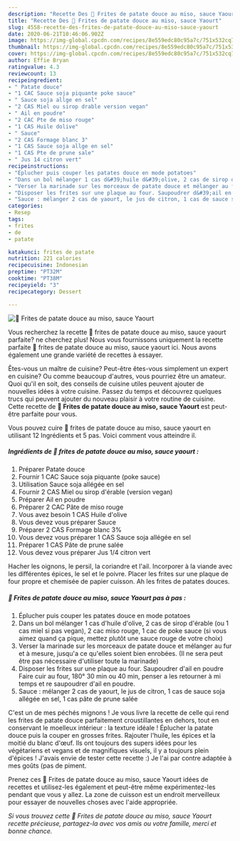 ```yaml
---
description: "Recette Des 🌺 Frites de patate douce au miso, sauce Yaourt"
title: "Recette Des 🌺 Frites de patate douce au miso, sauce Yaourt"
slug: 4558-recette-des-frites-de-patate-douce-au-miso-sauce-yaourt
date: 2020-06-21T10:46:06.902Z
image: https://img-global.cpcdn.com/recipes/8e559edc80c95a7c/751x532cq70/🌺-frites-de-patate-douce-au-miso-sauce-yaourt-photo-principale-de-la-recette.jpg
thumbnail: https://img-global.cpcdn.com/recipes/8e559edc80c95a7c/751x532cq70/🌺-frites-de-patate-douce-au-miso-sauce-yaourt-photo-principale-de-la-recette.jpg
cover: https://img-global.cpcdn.com/recipes/8e559edc80c95a7c/751x532cq70/🌺-frites-de-patate-douce-au-miso-sauce-yaourt-photo-principale-de-la-recette.jpg
author: Effie Bryan
ratingvalue: 4.3
reviewcount: 13
recipeingredient:
- " Patate douce"
- "1 CAC Sauce soja piquante poke sauce"
- " Sauce soja allge en sel"
- "2 CAS Miel ou sirop drable version vegan"
- " Ail en poudre"
- "2 CAC Pte de miso rouge"
- "1 CAS Huile dolive"
- " Sauce"
- "2 CAS Formage blanc 3"
- "1 CAS Sauce soja allge en sel"
- "1 CAS Pte de prune sale"
- " Jus 14 citron vert"
recipeinstructions:
- "Éplucher puis couper les patates douce en mode potatoes"
- "Dans un bol mélanger 1 cas d&#39;huile d&#39;olive, 2 cas de sirop d&#39;érable (ou 1 cas miel si pas vegan), 2 cac miso rouge, 1 cac de poke sauce (si vous aimez quand ça pique, mettez plutôt une sauce rouge de votre choix)"
- "Verser la marinade sur les morceaux de patate douce et mélanger au fur et à mesure, jusqu&#39;a ce qu&#39;elles soient bien enrobées. (Il ne sera peut être pas nécessaire d&#39;utiliser toute la marinade)"
- "Disposer les frites sur une plaque au four. Saupoudrer d&#39;ail en poudre Faire cuir au four, 180° 30 min ou 40 min, penser a les retourner à mi temps et re saupoudrer d&#39;ail en poudre."
- "Sauce : mélanger 2 cas de yaourt, le jus de citron, 1 cas de sauce soja allégée en sel, 1 cas pâte de prune salée"
categories:
- Resep
tags:
- frites
- de
- patate

katakunci: frites de patate 
nutrition: 221 calories
recipecuisine: Indonesian
preptime: "PT32M"
cooktime: "PT38M"
recipeyield: "3"
recipecategory: Dessert

---
```



![🌺 Frites de patate douce au miso, sauce Yaourt](https://img-global.cpcdn.com/recipes/8e559edc80c95a7c/751x532cq70/🌺-frites-de-patate-douce-au-miso-sauce-yaourt-photo-principale-de-la-recette.jpg)

Vous recherchez la recette 🌺 frites de patate douce au miso, sauce yaourt parfaite? ne cherchez plus! Nous vous fournissons uniquement la recette parfaite 🌺 frites de patate douce au miso, sauce yaourt ici. Nous avons également une grande variété de recettes à essayer.

Êtes-vous un maître de cuisine? Peut-être êtes-vous simplement un expert en cuisine? Ou comme beaucoup d'autres, vous pourriez être un amateur. Quoi qu'il en soit, des conseils de cuisine utiles peuvent ajouter de nouvelles idées à votre cuisine. Passez du temps et découvrez quelques trucs qui peuvent ajouter du nouveau plaisir à votre routine de cuisine. Cette recette de <strong> 🌺 Frites de patate douce au miso, sauce Yaourt </strong> est peut-être parfaite pour vous.

<!--inarticleads1-->

Vous pouvez cuire 🌺 frites de patate douce au miso, sauce yaourt en utilisant 12 Ingrédients et 5 pas. Voici comment vous atteindre il.

##### Ingrédients de 🌺 frites de patate douce au miso, sauce yaourt :

1. Préparer  Patate douce
1. Fournir 1 CAC Sauce soja piquante (poke sauce)
1. Utilisation  Sauce soja allégée en sel
1. Fournir 2 CAS Miel ou sirop d&#39;érable (version vegan)
1. Préparer  Ail en poudre
1. Préparer 2 CAC Pâte de miso rouge
1. Vous avez besoin 1 CAS Huile d&#39;olive
1. Vous devez vous préparer  Sauce
1. Préparer 2 CAS Formage blanc 3%
1. Vous devez vous préparer 1 CAS Sauce soja allégée en sel
1. Préparer 1 CAS Pâte de prune salée
1. Vous devez vous préparer  Jus 1/4 citron vert


Hacher les oignons, le persil, la coriandre et l&#39;ail. Incorporer à la viande avec les différentes épices, le sel et le poivre. Placer les frites sur une plaque de four propre et chemisée de papier cuisson. Ah les frites de patates douces. 

<!--inarticleads2-->

##### 🌺 Frites de patate douce au miso, sauce Yaourt pas à pas :

1. Éplucher puis couper les patates douce en mode potatoes
1. Dans un bol mélanger 1 cas d&#39;huile d&#39;olive, 2 cas de sirop d&#39;érable (ou 1 cas miel si pas vegan), 2 cac miso rouge, 1 cac de poke sauce (si vous aimez quand ça pique, mettez plutôt une sauce rouge de votre choix)
1. Verser la marinade sur les morceaux de patate douce et mélanger au fur et à mesure, jusqu&#39;a ce qu&#39;elles soient bien enrobées. (Il ne sera peut être pas nécessaire d&#39;utiliser toute la marinade)
1. Disposer les frites sur une plaque au four. Saupoudrer d&#39;ail en poudre Faire cuir au four, 180° 30 min ou 40 min, penser a les retourner à mi temps et re saupoudrer d&#39;ail en poudre.
1. Sauce : mélanger 2 cas de yaourt, le jus de citron, 1 cas de sauce soja allégée en sel, 1 cas pâte de prune salée


C&#39;est un de mes péchés mignons ! Je vous livre la recette de celle qui rend les frites de patate douce parfaitement croustillantes en dehors, tout en conservant le moelleux intérieur : la texture idéale ! Éplucher la patate douce puis la couper en grosses frites. Rajouter l&#39;huile, les épices et la moitié du blanc d&#39;œuf. Ils ont toujours des supers idées pour les végétariens et vegans et de magnifiques visuels, il y a toujours plein d&#39;épices ! J&#39;avais envie de tester cette recette :) Je l&#39;ai par contre adaptée à mes goûts (pas de piment. 

<!--inarticleads1-->

<p>
Prenez ces 🌺 Frites de patate douce au miso, sauce Yaourt idées de recettes et utilisez-les également et peut-être même expérimentez-les pendant que vous y allez. La zone de cuisson est un endroit merveilleux pour essayer de nouvelles choses avec l'aide appropriée.
</p>

<p>
<i>Si vous trouvez cette 🌺 Frites de patate douce au miso, sauce Yaourt recette précieuse, partagez-la avec vos amis ou votre famille, merci et bonne chance.</i>
</p>
